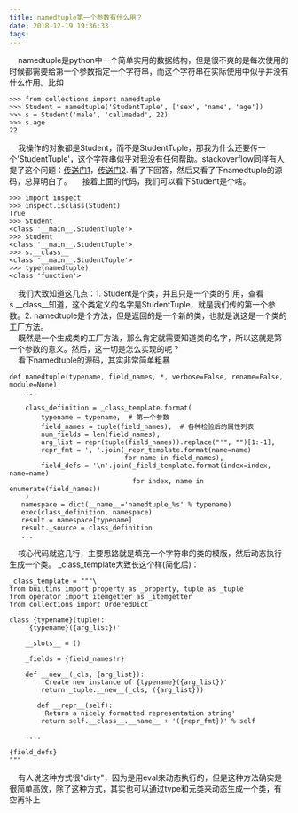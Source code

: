 ```yaml
---
title: namedtuple第一个参数有什么用？
date: 2018-12-19 19:36:33
tags:
---
```


&nbsp;&nbsp;&nbsp;&nbsp;namedtuple是python中一个简单实用的数据结构，但是很不爽的是每次使用的时候都需要给第一个参数指定一个字符串，而这个字符串在实际使用中似乎并没有什么作用。比如

```
>>> from collections import namedtuple
>>> Student = namedtuple('StudentTuple', ['sex', 'name', 'age'])
>>> s = Student('male', 'callmedad', 22)
>>> s.age
22
```
&nbsp;&nbsp;&nbsp;&nbsp;我操作的对象都是Student，而不是StudentTuple，那我为什么还要传一个'StudentTuple'，这个字符串似乎对我没有任何帮助。stackoverflow同样有人提了这个问题：[传送门1](https://stackoverflow.com/questions/30526115/whats-the-first-argument-of-namedtuple-used-for)，[传送门2](https://stackoverflow.com/questions/30535678/why-do-you-have-to-provide-the-typename-as-the-first-parameter-when-creating-a-n). 看了下回答，然后又看了下namedtuple的源码，总算明白了。
&nbsp;&nbsp;&nbsp;&nbsp;接着上面的代码，我们可以看下Student是个啥。  

```
>>> import inspect
>>> inspect.isclass(Student)
True
>>> Student
<class '__main__.StudentTuple'>
>>> Student
<class '__main__.StudentTuple'>
>>> s.__class__
<class '__main__.StudentTuple'>
>>> type(namedtuple)
<class 'function'>
```
&nbsp;&nbsp;&nbsp;&nbsp;我们大致知道这几点：1. Student是个类，并且只是一个类的引用，查看s.\_\_class\_\_知道，这个类定义的名字是StudentTuple，就是我们传的第一个参数。2. namedtuple是个方法，但是返回的是一个新的类，也就是说这是一个类的工厂方法。  
&nbsp;&nbsp;&nbsp;&nbsp;既然是一个生成类的工厂方法，那么肯定就需要知道类的名字，所以这就是第一个参数的意义。然后，这一切是怎么实现的呢？  
&nbsp;&nbsp;&nbsp;&nbsp;看下namedtuple的源码，其实非常简单粗暴

```
def namedtuple(typename, field_names, *, verbose=False, rename=False, module=None):
	...
	
	class_definition = _class_template.format(
        typename = typename,  # 第一个参数
        field_names = tuple(field_names),  # 各种检验后的属性列表
        num_fields = len(field_names), 
        arg_list = repr(tuple(field_names)).replace("'", "")[1:-1],
        repr_fmt = ', '.join(_repr_template.format(name=name)
                             for name in field_names),
        field_defs = '\n'.join(_field_template.format(index=index, name=name)
                               for index, name in enumerate(field_names))
    )
   namespace = dict(__name__='namedtuple_%s' % typename)
   exec(class_definition, namespace)
   result = namespace[typename]
   result._source = class_definition
   ...
```
&nbsp;&nbsp;&nbsp;&nbsp;核心代码就这几行，主要思路就是填充一个字符串的类的模版，然后动态执行生成一个类。 \_class\_template大致长这个样(简化后)：

```
_class_template = """\
from builtins import property as _property, tuple as _tuple
from operator import itemgetter as _itemgetter
from collections import OrderedDict

class {typename}(tuple):
    '{typename}({arg_list})'

    __slots__ = ()

    _fields = {field_names!r}

    def __new__(_cls, {arg_list}):
        'Create new instance of {typename}({arg_list})'
        return _tuple.__new__(_cls, ({arg_list}))

       def __repr__(self):
        'Return a nicely formatted representation string'
        return self.__class__.__name__ + '({repr_fmt})' % self

    ....
   
{field_defs}
"""
```

&nbsp;&nbsp;&nbsp;&nbsp;有人说这种方式很"dirty"，因为是用eval来动态执行的，但是这种方法确实是很简单高效，除了这种方式，其实也可以通过type和元类来动态生成一个类，有空再补上


